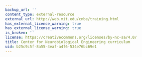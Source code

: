 ```yaml
---
backup_url: ''
content_type: external-resource
external_url: http://web.mit.edu/cnbe/training.html
has_external_licence_warning: true
has_external_license_warning: true
is_broken: ''
license: https://creativecommons.org/licenses/by-nc-sa/4.0/
title: Center for Neurobiological Engineering curriculum
uid: b25c9c5f-8a55-4eaf-a4f6-534e76bc69e1
---
```

